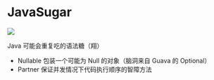 # JavaSugar

[![](https://jitpack.io/v/twiceyuan/JavaSugar.svg)](https://jitpack.io/#twiceyuan/JavaSugar)

Java 可能会重复吃的语法糖（翔）

* Nullable 包装一个可能为 Null 的对象（脑洞来自 Guava 的 Optional）
* Partner 保证并发情况下代码执行顺序的智障方法

